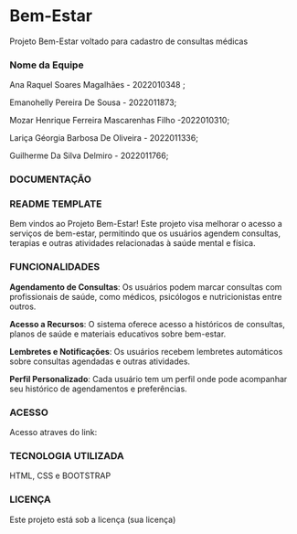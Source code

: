 # Bem-Estar
Projeto Bem-Estar voltado para cadastro de consultas médicas

### Nome da Equipe
Ana Raquel Soares Magalhães - 2022010348 ;

Emanohelly Pereira De Sousa - 2022011873;

Mozar Henrique Ferreira Mascarenhas Filho -2022010310;

Lariça Géorgia Barbosa De Oliveira - 2022011336;

Guilherme Da Silva Delmiro - 2022011766;

### DOCUMENTAÇÃO
### README TEMPLATE

Bem vindos ao Projeto Bem-Estar! 
Este projeto visa melhorar o acesso a serviços de bem-estar, permitindo que os usuários agendem consultas, terapias e outras atividades relacionadas à saúde mental e física.

### FUNCIONALIDADES

**Agendamento de Consultas**: Os usuários podem marcar consultas com profissionais de saúde, como médicos, psicólogos e nutricionistas entre outros.

**Acesso a Recursos**: O sistema oferece acesso a históricos de consultas, planos de saúde e materiais educativos sobre bem-estar.

**Lembretes e Notificações**: Os usuários recebem lembretes automáticos sobre consultas agendadas e outras atividades.

**Perfil Personalizado**: Cada usuário tem um perfil onde pode acompanhar seu histórico de agendamentos e preferências.

### ACESSO
Acesso atraves do link: 

### TECNOLOGIA UTILIZADA
HTML, CSS e BOOTSTRAP

### LICENÇA
Este projeto está sob a licença (sua licença) 
